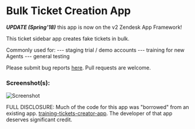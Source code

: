 # Bulk Ticket Creation App

***UPDATE (Spring'18)*** this app is now on the v2 Zendesk App Framework!

This ticket sidebar app creates fake tickets in bulk. 

Commonly used for:
--- staging trial / demo accounts
--- training for new Agents
--- general testing

Please submit bug reports [here](https://github.com/Asa240/bulk_ticket_creation_app/issues). Pull requests are welcome.

### Screenshot(s):
![Screenshot](/assets/screenshot_2.png?raw=true "Screenshot")

FULL DISCLOSURE: Much of the code for this app was "borrowed" from an existing app. [training-tickets-creator-app](https://github.com/ZendeskES/training-tickets-creator-app). The developer of that app deserves significant credit. 